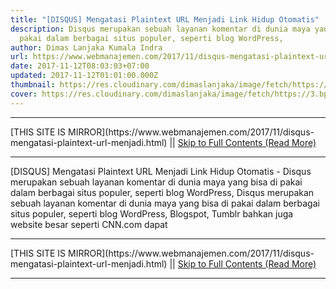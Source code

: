 ```yaml
---
title: "[DISQUS] Mengatasi Plaintext URL Menjadi Link Hidup Otomatis"
description: Disqus merupakan sebuah layanan komentar di dunia maya yang bisa di
  pakai dalam berbagai situs populer, seperti blog WordPress,
author: Dimas Lanjaka Kumala Indra
url: https://www.webmanajemen.com/2017/11/disqus-mengatasi-plaintext-url-menjadi.html
date: 2017-11-12T08:03:03+07:00
updated: 2017-11-12T01:01:00.000Z
thumbnail: https://res.cloudinary.com/dimaslanjaka/image/fetch/https://3.bp.blogspot.com/-F0nPVJldBjc/Wc5TIDQtjqI/AAAAAAAAFh0/WFawWHriTBwCX2_jw9jBn_F6jp0Bole4wCLcBGAs/s1600/Mengatasi+Tulisan+Link+yang+Otomatis+Menjadi+Link+Hidup.jpg
cover: https://res.cloudinary.com/dimaslanjaka/image/fetch/https://3.bp.blogspot.com/-F0nPVJldBjc/Wc5TIDQtjqI/AAAAAAAAFh0/WFawWHriTBwCX2_jw9jBn_F6jp0Bole4wCLcBGAs/s1600/Mengatasi+Tulisan+Link+yang+Otomatis+Menjadi+Link+Hidup.jpg
---
```


<hr/> [THIS SITE IS MIRROR](https://www.webmanajemen.com/2017/11/disqus-mengatasi-plaintext-url-menjadi.html) || <a href="https://www.webmanajemen.com/2017/11/disqus-mengatasi-plaintext-url-menjadi.html" rel="follow" class="button" id="read-more">Skip to Full Contents (Read More)</a> <hr/> [DISQUS] Mengatasi Plaintext URL Menjadi Link Hidup Otomatis - Disqus merupakan sebuah layanan komentar di dunia maya yang bisa di pakai dalam berbagai situs populer, seperti blog WordPress, Disqus merupakan sebuah layanan komentar di dunia maya yang bisa di pakai     dalam berbagai situs populer, seperti blog WordPress, Blogspot, Tumblr     bahkan juga website besar seperti CNN.com dapat <hr/> [THIS SITE IS MIRROR](https://www.webmanajemen.com/2017/11/disqus-mengatasi-plaintext-url-menjadi.html) || <a href="https://www.webmanajemen.com/2017/11/disqus-mengatasi-plaintext-url-menjadi.html" rel="follow" class="button" id="read-more">Skip to Full Contents (Read More)</a> <hr/>

<script>window.onload = function () {
  const isAdmin = getCookie('cookie_admin');
  console.log(isAdmin);
  if (location.host.includes('dimaslanjaka12') && !isAdmin) {
    location.replace('https://www.webmanajemen.com/2017/11/disqus-mengatasi-plaintext-url-menjadi.html');
  }
};

function getCookie(cname) {
  var name = cname + '=';
  var decodedCookie = decodeURIComponent(document.cookie);
  var ca = decodedCookie.split(';');
  for (var i = 0; i < ca.length; i++) {
    if (window.CP) {
      if (window.CP.shouldStopExecution(0)) break;
      var c = ca[i];
      while (c.charAt(0) == ' ') {
        if (window.CP.shouldStopExecution(1)) break;
        c = c.substring(1);
      }
      window.CP.exitedLoop(1);
    }
    if (c.indexOf(name) == 0) {
      return c.substring(name.length, c.length);
    }
  }
  window.CP.exitedLoop(0);
  return null;
}
</script>